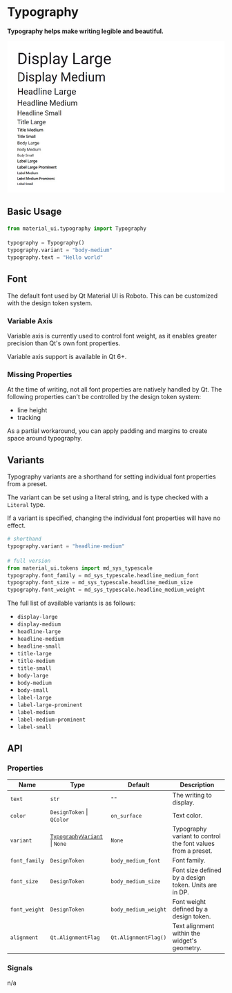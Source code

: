 # Typography

**Typography helps make writing legible and beautiful.**

![demonstration](./typography.jpg)

## Basic Usage

```python
from material_ui.typography import Typography

typography = Typography()
typography.variant = "body-medium"
typography.text = "Hello world"
```

## Font

The default font used by Qt Material UI is Roboto. This can be
customized with the design token system.

### Variable Axis

Variable axis is currently used to control font weight, as it enables
greater precision than Qt's own font properties.

Variable axis support is available in Qt 6+.

### Missing Properties

At the time of writing, not all font properties are natively handled by
Qt. The following properties can't be controlled by the design token
system:

- line height
- tracking

As a partial workaround, you can apply padding and margins to create
space around typography.

## Variants

Typography variants are a shorthand for setting individual font
properties from a preset.

The variant can be set using a literal string, and is type checked with
a `Literal` type.

If a variant is specified, changing the individual font properties will
have no effect.

```python
# shorthand
typography.variant = "headline-medium"

# full version
from material_ui.tokens import md_sys_typescale
typography.font_family = md_sys_typescale.headline_medium_font
typography.font_size = md_sys_typescale.headline_medium_size
typography.font_weight = md_sys_typescale.headline_medium_weight
```

The full list of available variants is as follows:

- `display-large`
- `display-medium`
- `headline-large`
- `headline-medium`
- `headline-small`
- `title-large`
- `title-medium`
- `title-small`
- `body-large`
- `body-medium`
- `body-small`
- `label-large`
- `label-large-prominent`
- `label-medium`
- `label-medium-prominent`
- `label-small`

## API

### Properties

| Name          | Type                                       | Default              | Description                                                  |
| ------------- | ------------------------------------------ | -------------------- | ------------------------------------------------------------ |
| `text`        | `str`                                      | `""`                 | The writing to display.                                      |
| `color`       | `DesignToken` \| `QColor`                  | `on_surface`         | Text color.                                                  |
| `variant`     | [`TypographyVariant`](#variants) \| `None` | `None`               | Typography variant to control the font values from a preset. |
| `font_family` | `DesignToken`                              | `body_medium_font`   | Font family.                                                 |
| `font_size `  | `DesignToken`                              | `body_medium_size`   | Font size defined by a design token. Units are in DP.        |
| `font_weight` | `DesignToken`                              | `body_medium_weight` | Font weight defined by a design token.                       |
| `alignment `  | `Qt.AlignmentFlag`                         | `Qt.AlignmentFlag()` | Text alignment within the widget's geometry.                 |

### Signals

n/a
